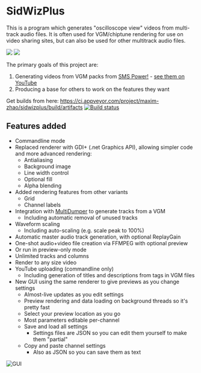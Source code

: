 # SidWizPlus
This is a program which generates "oscilloscope view" videos from multi-track audio files. It is often used for VGM/chiptune rendering for use on video sharing sites, but can also be used for other multitrack audio files.

[![](http://img.youtube.com/vi/H-Ip9c0yjGk/0.jpg)](http://www.youtube.com/watch?v=H-Ip9c0yjGk "Sonic 3 - Ice Cap Zone - Brad Buxer")
[![](http://img.youtube.com/vi/ITQFs6-1LSg/0.jpg)](http://www.youtube.com/watch?v=ITQFs6-1LSg "Bohemian Rhapsody - Queen")

The primary goals of this project are:

1. Generating videos from VGM packs from [SMS Power!](http://www.smspower.org/Music) - [see them on YouTube](https://www.youtube.com/channel/UCCsvqzh7JjNNheYTplGvhCQ)
2. Producing a base for others to work on the features they want

Get builds from here: https://ci.appveyor.com/project/maxim-zhao/sidwizplus/build/artifacts [![Build status](https://ci.appveyor.com/api/projects/status/vpa5eav7sm1n7ik6?svg=true)](https://ci.appveyor.com/project/maxim-zhao/sidwizplus) 

## Features added

* Commandline mode
* Replaced renderer with GDI+ (.net Graphics API), allowing simpler code and more advanced rendering:
  * Antialiasing
  * Background image
  * Line width control
  * Optional fill
  * Alpha blending
* Added rendering features from other variants
  * Grid
  * Channel labels
* Integration with [MultiDumper](https://bitbucket.org/losnoco/multidumper) to generate tracks from a VGM
  * Including automatic removal of unused tracks
* Waveform scaling
  * Including auto-scaling (e.g. scale peak to 100%)
* Automatic master audio track generation, with optional ReplayGain
* One-shot audio+video file creation via FFMPEG with optional preview
* Or run in preview-only mode
* Unlimited tracks and columns
* Render to any size video
* YouTube uploading (commandline only)
  * Including generation of titles and descriptions from tags in VGM files
* New GUI using the same renderer to give previews as you change settings
  * Almost-live updates as you edit settings
  * Preview rendering and data loading on background threads so it's pretty fast
  * Select your preview location as you go
  * Most parameters editable per-channel
  * Save and load all settings
    * Settings files are JSON so you can edit them yourself to make them "partial"
  * Copy and paste channel settings
    * Also as JSON so you can save them as text

![](https://i.imgur.com/8qk17Md.png "GUI")
